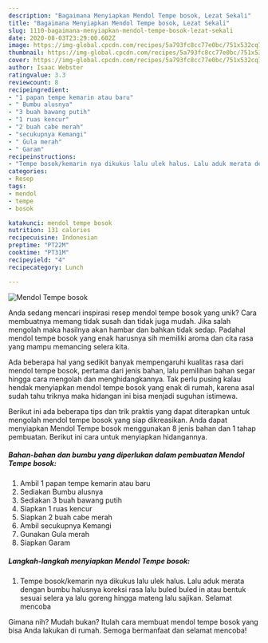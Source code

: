 ```yaml
---
description: "Bagaimana Menyiapkan Mendol Tempe bosok, Lezat Sekali"
title: "Bagaimana Menyiapkan Mendol Tempe bosok, Lezat Sekali"
slug: 1110-bagaimana-menyiapkan-mendol-tempe-bosok-lezat-sekali
date: 2020-08-03T23:29:00.602Z
image: https://img-global.cpcdn.com/recipes/5a793fc8cc77e0bc/751x532cq70/mendol-tempe-bosok-foto-resep-utama.jpg
thumbnail: https://img-global.cpcdn.com/recipes/5a793fc8cc77e0bc/751x532cq70/mendol-tempe-bosok-foto-resep-utama.jpg
cover: https://img-global.cpcdn.com/recipes/5a793fc8cc77e0bc/751x532cq70/mendol-tempe-bosok-foto-resep-utama.jpg
author: Isaac Webster
ratingvalue: 3.3
reviewcount: 8
recipeingredient:
- "1 papan tempe kemarin atau baru"
- " Bumbu alusnya"
- "3 buah bawang putih"
- "1 ruas kencur"
- "2 buah cabe merah"
- "secukupnya Kemangi"
- " Gula merah"
- " Garam"
recipeinstructions:
- "Tempe bosok/kemarin nya dikukus lalu ulek halus. Lalu aduk merata dengan bumbu halusnya koreksi rasa lalu buled buled in atau bentuk sesuai selera ya lalu goreng hingga mateng lalu sajikan. Selamat mencoba"
categories:
- Resep
tags:
- mendol
- tempe
- bosok

katakunci: mendol tempe bosok 
nutrition: 131 calories
recipecuisine: Indonesian
preptime: "PT22M"
cooktime: "PT31M"
recipeyield: "4"
recipecategory: Lunch

---
```



![Mendol Tempe bosok](https://img-global.cpcdn.com/recipes/5a793fc8cc77e0bc/751x532cq70/mendol-tempe-bosok-foto-resep-utama.jpg)

Anda sedang mencari inspirasi resep mendol tempe bosok yang unik? Cara membuatnya memang tidak susah dan tidak juga mudah. Jika salah mengolah maka hasilnya akan hambar dan bahkan tidak sedap. Padahal mendol tempe bosok yang enak harusnya sih memiliki aroma dan cita rasa yang mampu memancing selera kita.



Ada beberapa hal yang sedikit banyak mempengaruhi kualitas rasa dari mendol tempe bosok, pertama dari jenis bahan, lalu pemilihan bahan segar hingga cara mengolah dan menghidangkannya. Tak perlu pusing kalau hendak menyiapkan mendol tempe bosok yang enak di rumah, karena asal sudah tahu triknya maka hidangan ini bisa menjadi suguhan istimewa.


Berikut ini ada beberapa tips dan trik praktis yang dapat diterapkan untuk mengolah mendol tempe bosok yang siap dikreasikan. Anda dapat menyiapkan Mendol Tempe bosok menggunakan 8 jenis bahan dan 1 tahap pembuatan. Berikut ini cara untuk menyiapkan hidangannya.

<!--inarticleads1-->

##### Bahan-bahan dan bumbu yang diperlukan dalam pembuatan Mendol Tempe bosok:

1. Ambil 1 papan tempe kemarin atau baru
1. Sediakan  Bumbu alusnya
1. Sediakan 3 buah bawang putih
1. Siapkan 1 ruas kencur
1. Siapkan 2 buah cabe merah
1. Ambil secukupnya Kemangi
1. Gunakan  Gula merah
1. Siapkan  Garam




<!--inarticleads2-->

##### Langkah-langkah menyiapkan Mendol Tempe bosok:

1. Tempe bosok/kemarin nya dikukus lalu ulek halus. Lalu aduk merata dengan bumbu halusnya koreksi rasa lalu buled buled in atau bentuk sesuai selera ya lalu goreng hingga mateng lalu sajikan. Selamat mencoba




Gimana nih? Mudah bukan? Itulah cara membuat mendol tempe bosok yang bisa Anda lakukan di rumah. Semoga bermanfaat dan selamat mencoba!

